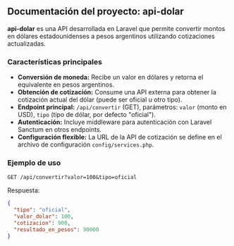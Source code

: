 
## Documentación del proyecto: api-dolar

**api-dolar** es una API desarrollada en Laravel que permite convertir montos en dólares estadounidenses a pesos argentinos utilizando cotizaciones actualizadas.

### Características principales
- **Conversión de moneda:** Recibe un valor en dólares y retorna el equivalente en pesos argentinos.
- **Obtención de cotización:** Consume una API externa para obtener la cotización actual del dólar (puede ser oficial u otro tipo).
- **Endpoint principal:** `/api/convertir` (GET), parámetros: `valor` (monto en USD), `tipo` (tipo de dólar, por defecto "oficial").
- **Autenticación:** Incluye middleware para autenticación con Laravel Sanctum en otros endpoints.
- **Configuración flexible:** La URL de la API de cotización se define en el archivo de configuración `config/services.php`.

### Ejemplo de uso
```http
GET /api/convertir?valor=100&tipo=oficial
```
Respuesta:
```json
{
  "tipo": "oficial",
  "valor_dolar": 100,
  "cotizacion": 900,
  "resultado_en_pesos": 90000
}
```
